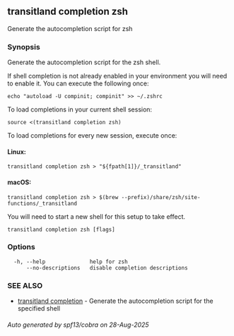 ## transitland completion zsh

Generate the autocompletion script for zsh

### Synopsis

Generate the autocompletion script for the zsh shell.

If shell completion is not already enabled in your environment you will need
to enable it.  You can execute the following once:

	echo "autoload -U compinit; compinit" >> ~/.zshrc

To load completions in your current shell session:

	source <(transitland completion zsh)

To load completions for every new session, execute once:

#### Linux:

	transitland completion zsh > "${fpath[1]}/_transitland"

#### macOS:

	transitland completion zsh > $(brew --prefix)/share/zsh/site-functions/_transitland

You will need to start a new shell for this setup to take effect.


```
transitland completion zsh [flags]
```

### Options

```
  -h, --help              help for zsh
      --no-descriptions   disable completion descriptions
```

### SEE ALSO

* [transitland completion](transitland_completion.md)	 - Generate the autocompletion script for the specified shell

###### Auto generated by spf13/cobra on 28-Aug-2025
